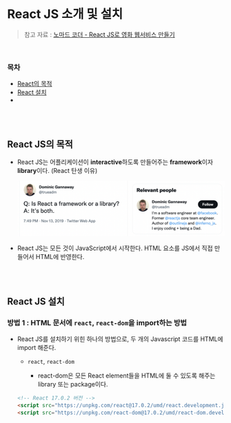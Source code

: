 # React JS 소개 및 설치

> 참고 자료 : <a href="https://nomadcoders.co/react-for-beginners">노마드 코더 - React JS로 영화 웹서비스 만들기</a>

<br/>

### 목차

- <a href="https://github.com/SangYoonLee1231/TIL/blob/main/React%20JS/about_react.md#react%EC%9D%98-%EB%AA%A9%EC%A0%81">React의 목적</a>
- <a href="https://github.com/SangYoonLee1231/TIL/blob/main/React%20JS/about_react.md#react-%EC%84%A4%EC%B9%98">React 설치</a>
- <a href=""></a>

<br/><br/>

## React JS의 목적

- React JS는 어플리케이션이 <strong>interactive</strong>하도록 만들어주는 <strong>framework</strong>이자 <strong>library</strong>이다. (React 탄생 이유)

  <img src="img/react-is-both.png" width="550">

- React JS는 모든 것이 JavaScript에서 시작한다. HTML 요소를 JS에서 직접 만들어서 HTML에 반영한다.

<br/><br/>

## React JS 설치

### 방법 1 : HTML 문서에 <code>react</code>, <code>react-dom</code>을 import하는 방법

- React JS를 설치하기 위힌 하나의 방법으로, 두 개의 Javascript 코드를 HTML에 import 해준다.

  - <code>react</code>, <code>react-dom</code>

    - react-dom은 모든 React element들을 HTML에 둘 수 있도록 해주는 library 또는 package이다.

  ```html
  <!-- React 17.0.2 버전 -->
  <script src="https://unpkg.com/react@17.0.2/umd/react.development.js"></script>
  <script src="https://unpkg.com/react-dom@17.0.2/umd/react-dom.development.js"></script>
  ```

<br/><br/>

##
